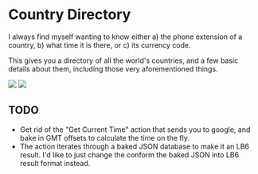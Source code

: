 # Country Directory

I always find myself wanting to know either a) the phone extension of a country, b) what
time it is there, or c) its currency code.

This gives you a directory of all the world's countries, and a few basic details about
them, including those very aforementioned things.

![](https://dl.dropboxusercontent.com/u/2908279/public/cb/cb-cd.png)
![](https://dl.dropboxusercontent.com/u/2908279/public/cb/cb-cd-2.png)

## TODO

* Get rid of the "Get Current Time" action that sends you to google, and bake in GMT
  offsets to calculate the time on the fly.
* The action iterates through a baked JSON database to make it an LB6 result. I'd like
  to just change the conform the baked JSON into LB6 result format instead.
